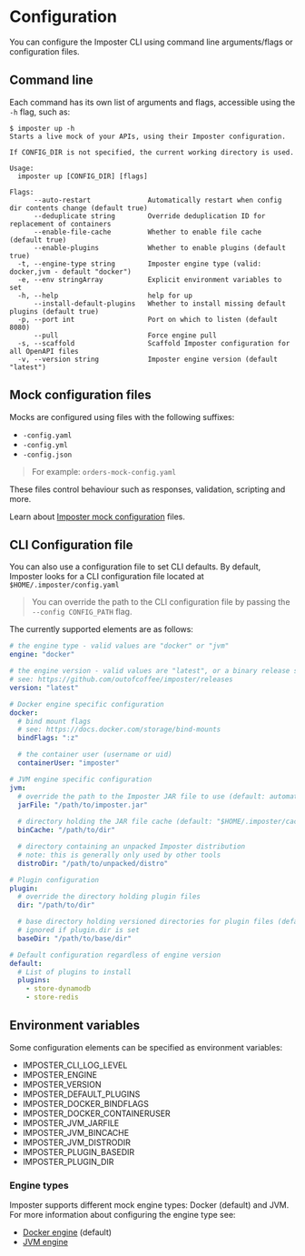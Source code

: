 # Configuration

You can configure the Imposter CLI using command line arguments/flags or configuration files.

## Command line

Each command has its own list of arguments and flags, accessible using the `-h` flag, such as:

```
$ imposter up -h
Starts a live mock of your APIs, using their Imposter configuration.

If CONFIG_DIR is not specified, the current working directory is used.

Usage:
  imposter up [CONFIG_DIR] [flags]

Flags:
      --auto-restart              Automatically restart when config dir contents change (default true)
      --deduplicate string        Override deduplication ID for replacement of containers
      --enable-file-cache         Whether to enable file cache (default true)
      --enable-plugins            Whether to enable plugins (default true)
  -t, --engine-type string        Imposter engine type (valid: docker,jvm - default "docker")
  -e, --env stringArray           Explicit environment variables to set
  -h, --help                      help for up
      --install-default-plugins   Whether to install missing default plugins (default true)
  -p, --port int                  Port on which to listen (default 8080)
      --pull                      Force engine pull
  -s, --scaffold                  Scaffold Imposter configuration for all OpenAPI files
  -v, --version string            Imposter engine version (default "latest")
```

## Mock configuration files

Mocks are configured using files with the following suffixes:

* `-config.yaml`
* `-config.yml`
* `-config.json`

> For example: `orders-mock-config.yaml`

These files control behaviour such as responses, validation, scripting and more.

Learn about [Imposter mock configuration](https://docs.imposter.sh/configuration/) files.

## CLI Configuration file

You can also use a configuration file to set CLI defaults. By default, Imposter looks for a CLI configuration file located at `$HOME/.imposter/config.yaml`

> You can override the path to the CLI configuration file by passing the `--config CONFIG_PATH` flag.

The currently supported elements are as follows:

```yaml
# the engine type - valid values are "docker" or "jvm"
engine: "docker"

# the engine version - valid values are "latest", or a binary release such as "2.0.1"
# see: https://github.com/outofcoffee/imposter/releases
version: "latest"

# Docker engine specific configuration
docker:
  # bind mount flags
  # see: https://docs.docker.com/storage/bind-mounts
  bindFlags: ":z"

  # the container user (username or uid)
  containerUser: "imposter"

# JVM engine specific configuration
jvm:
  # override the path to the Imposter JAR file to use (default: automatically generated)
  jarFile: "/path/to/imposter.jar"
  
  # directory holding the JAR file cache (default: "$HOME/.imposter/cache")
  binCache: "/path/to/dir"

  # directory containing an unpacked Imposter distribution
  # note: this is generally only used by other tools
  distroDir: "/path/to/unpacked/distro"

# Plugin configuration
plugin:
  # override the directory holding plugin files
  dir: "/path/to/dir"

  # base directory holding versioned directories for plugin files (default: "$HOME/.imposter/plugins")
  # ignored if plugin.dir is set
  baseDir: "/path/to/base/dir"

# Default configuration regardless of engine version
default:
  # List of plugins to install
  plugins:
    - store-dynamodb
    - store-redis
```

## Environment variables

Some configuration elements can be specified as environment variables:

- IMPOSTER_CLI_LOG_LEVEL
- IMPOSTER_ENGINE
- IMPOSTER_VERSION
- IMPOSTER_DEFAULT_PLUGINS
- IMPOSTER_DOCKER_BINDFLAGS
- IMPOSTER_DOCKER_CONTAINERUSER
- IMPOSTER_JVM_JARFILE
- IMPOSTER_JVM_BINCACHE
- IMPOSTER_JVM_DISTRODIR
- IMPOSTER_PLUGIN_BASEDIR
- IMPOSTER_PLUGIN_DIR

### Engine types

Imposter supports different mock engine types: Docker (default) and JVM. For more information about configuring the engine type see:

- [Docker engine](./docker_engine.md) (default)
- [JVM engine](./jvm_engine.md)
